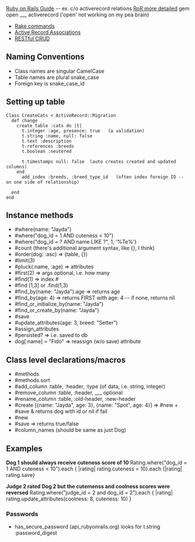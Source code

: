 [Ruby on Rails Guide](http://guides.rubyonrails.org/) -- ex. c/o activerecord relations
[RoR more detailed](http://api.rubyonrails.org/)
gem open ___ activerecord  ('open' not working on my pea brain)

- [Rake commands](rake-commands.md)
- [Active Record Associations](active-record-associations.md)
- [RESTful CRUD](crud-restful)

## Naming Conventions
- Class names are singular CamelCase
- Table names are plural snake_case
- Foreign key is snake_case_id

## Setting up table
    Class CreateCats < ActiveRecord::Migration
      def change
        create_table :cats do |t|
          t.integer :age, presence: true   (a validation)
          t.string :name, null: false
          t.text :description
          t.references :breeds
          t.boolean :neutered

          t.timestamps null: false  (auto creates created and updated columns)
        end
          add_index :breeds, :breed_type_id   (often index foreign ID -- on one side of relationship)

      end
    end

## Instance methods
- #where(name: "Jayda")
- #where("dog_id = 1 AND cuteness < 10")
- #where("dog_id = ? AND name LIKE ?", 1, '%Te%')
- #count   (there's additional argument syntax, like {}, I think)
- #order(dog: :asc)     => (table, {})
- #limit(3)
- #pluck(:name, :age)   => attributes
- #first(2)           => args optional, i.e. how many 
- #find(1)            => index #
- #find [1,3]  or .find(1,3)
- #find_by(name: "Jayda").age      => returns age
- #find_by(age: 4)          => returns FIRST with age: 4  -- if none, returns nil
- #find_or_initialize_by(name: "Jayda")
- #find_or_create_by(name: "Jayda")
- #save
- #update_attributes(age: 3, breed: "Setter")
- #assign_attributes
- #persisted?  => i.e. saved to db
- dog[:name] = "Fido"  => reassign (w/o save) attribute

## Class level declarations/macros
- #methods
- #methods.sort
- #add_column :table, :header, :type (of data, i.e. string, integer)
- #remove_column :table, :header, ___ optional
- #rename_column :table, :old-header, :new-header
- #create [{name: "Jayda", age: 3}, {name: "Spot", age: 4}] => #new + #save & returns dog with id or nil if fail
- #new
- #save => returns true/false
- #column_names (should be same as just Dog)

## Examples
__Dog 1 should always receive cuteness score of 10__
    Rating.where("dog_id = 1 AND cuteness < 10").each { |rating| rating.cuteness = 10}.each {|rating| rating.save}

__Judge 2 rated Dog 2 but the cutemenss and coolness scores were reversed__
    Rating.where("judge_id = 2 and dog_id = 2").each { |rating| rating.update_attributes(coolness: 8, cuteness: 10) }

### Passwords
  - has_secure_password  (api_rubyonrails.org)
    looks for t.string :password_digest



